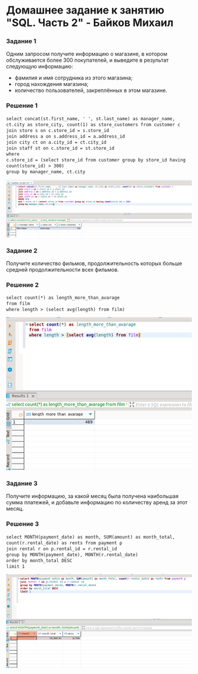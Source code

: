 # Домашнее задание к занятию "SQL. Часть 2" - Байков Михаил

### Задание 1

Одним запросом получите информацию о магазине, в котором обслуживается более 300 покупателей, и выведите в результат следующую информацию: 
- фамилия и имя сотрудника из этого магазина;
- город нахождения магазина;
- количество пользователей, закреплённых в этом магазине.

### Решение 1
```
select concat(st.first_name, ' ', st.last_name) as manager_name, ct.city as store_city, count(1) as store_customers from customer c 
join store s on c.store_id = s.store_id 
join address a on s.address_id = a.address_id 
join city ct on a.city_id = ct.city_id 
join staff st on c.store_id = st.store_id 
where
c.store_id = (select store_id from customer group by store_id having count(store_id) > 300)
group by manager_name, ct.city
```

![Task 1](img/01.png)

### Задание 2

Получите количество фильмов, продолжительность которых больше средней продолжительности всех фильмов.

### Решение 2
```
select count(*) as length_more_than_avarage
from film  
where length > (select avg(length) from film)
```

![task 2](img/02.png)

### Задание 3

Получите информацию, за какой месяц была получена наибольшая сумма платежей, и добавьте информацию по количеству аренд за этот месяц.

### Решение 3
```
select MONTH(payment_date) as month, SUM(amount) as month_total, count(r.rental_date) as rents from payment p 
join rental r on p.rental_id = r.rental_id 
group by MONTH(payment_date), MONTH(r.rental_date)
order by month_total DESC 
limit 1
```

![task 3](img/03.png)
